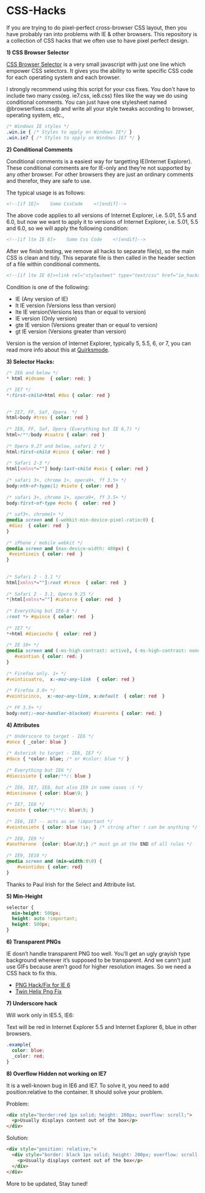 CSS-Hacks
=========

If you are trying to do pixel-perfect cross-browser CSS layout, then you have probably ran into problems with IE & other browsers. 
This repository is a collection of CSS hacks that we often use to have pixel perfect design.

**1) CSS Browser Selector**

[CSS Browser Selector](http://rafael.adm.br/css_browser_selector/) is a very small javascript with just one line which empower CSS selectors. It gives you the ability to write specific CSS code for each operating system and each browser.

I strongly recommend using this script for your css fixes. You don't have to include two many css(eg. ie7.css, ie8.css) files like the way we do using conditional comments.
You can just have one stylesheet named @browserfixes.css@ and write all your style tweaks according to browser, operating system, etc.,

```css
/* Windows IE styles */
.win.ie { /* Styles to apply on Windows IE*/ }
.win.ie7 { /* Styles to apply on Windows IE7 */ }
```

**2) Conditional Comments**

Conditional comments is a easiest way for targetting IE(Internet Explorer). These conditional comments are for IE-only and they’re not supported by any other browser. For other browsers they are just an ordinary comments and therefor, they are safe to use.

The typical usage is as follows:

```html
<!--[if IE]>    Some CssCode    <![endif]-->
```

The above code applies to all versions of Internet Explorer, i.e. 5.01, 5.5 and 6.0, but now we want to apply it to versions of Internet Explorer, i.e. 5.01, 5.5 and 6.0, so we will apply the following condition:

```html
<!--[if lte IE 6]>    Some Css Code    <![endif]-->
```
After we finish testing, we remove all hacks to separate file(s), so the main CSS is clean and tidy. This separate file is then called in the header section of a file within conditional comments.

```html
<!--[if lte IE 6]><link rel="stylesheet" type="text/css" href="ie_hacks.css" /><![endif]-->
```

Condition is one of the following:

* IE (Any version of IE)
* lt IE version (Versions less than version)
* lte IE version(Versions less than or equal to version)
* IE version (Only version)
* gte IE version (Versions greater than or equal to version)
* gt IE version (Versions greater than version)

Version is the version of Internet Explorer, typically 5, 5.5, 6, or 7, you can read more info about this at [Quirksmode](http://www.quirksmode.org/css/condcom.html).


**3) Selector Hacks:**


```css
/* IE6 and below */
* html #idname  { color: red; }

/* IE7 */
*:first-child+html #dos { color: red }

 
/* IE7, FF, Saf, Opera  */
html>body #tres { color: red }
 
/* IE8, FF, Saf, Opera (Everything but IE 6,7) */
html>/**/body #cuatro { color: red }
 
/* Opera 9.27 and below, safari 2 */
html:first-child #cinco { color: red }
 
/* Safari 2-3 */
html[xmlns*=""] body:last-child #seis { color: red }
 
/* safari 3+, chrome 1+, opera9+, ff 3.5+ */
body:nth-of-type(1) #siete { color: red }
 
/* safari 3+, chrome 1+, opera9+, ff 3.5+ */
body:first-of-type #ocho {  color: red }
 
/* saf3+, chrome1+ */
@media screen and (-webkit-min-device-pixel-ratio:0) {
 #diez  { color: red  }
}
 
/* iPhone / mobile webkit */
@media screen and (max-device-width: 480px) {
 #veintiseis { color: red  }
}
 
 
/* Safari 2 - 3.1 */
html[xmlns*=""]:root #trece  { color: red  }
 
/* Safari 2 - 3.1, Opera 9.25 */
*|html[xmlns*=""] #catorce { color: red  }
 
/* Everything but IE6-8 */
:root *> #quince { color: red  }
 
/* IE7 */
*+html #dieciocho {  color: red }
 
/* IE 10+ */
@media screen and (-ms-high-contrast: active), (-ms-high-contrast: none) {
   #veintiun { color: red; }
}
 
/* Firefox only. 1+ */
#veinticuatro,  x:-moz-any-link  { color: red }
 
/* Firefox 3.0+ */
#veinticinco,  x:-moz-any-link, x:default  { color: red  }
 
/* FF 3.5+ */
body:not(:-moz-handler-blocked) #cuarenta { color: red; }
```

**4) Attributes**

```css
/* Underscore to target - IE6 */
#once { _color: blue }
 
/* Asterisk to target - IE6, IE7 */
#doce { *color: blue; /* or #color: blue */ }
 
/* Everything but IE6 */
#diecisiete { color/**/: blue }
 
/* IE6, IE7, IE8, but also IE9 in some cases :( */
#diecinueve { color: blue\9; }
 
/* IE7, IE8 */
#veinte { color/*\**/: blue\9; }
 
/* IE6, IE7 -- acts as an !important */
#veintesiete { color: blue !ie; } /* string after ! can be anything */
 
/* IE8, IE9 */
#anotherone  {color: blue\0/;} /* must go at the END of all rules */
 
/* IE9, IE10 */
@media screen and (min-width:0\0) {
    #veintidos { color: red}
}
```

Thanks to Paul Irish for the Select and Attribute list.


**5) Min-Height**

```css
selector {
  min-height: 500px;
  height: auto !important;
  height: 500px;
}
```

**6) Transparent PNGs**

IE dosn’t handle transparent PNG too well. You’ll get an ugly grayish type background wherever it’s supposed to be transparent. And we cann’t just use GIFs because aren’t good for higher resolution images. So we need a CSS hack to fix this.

* [PNG Hack/Fix for IE 6](http://css-tricks.com/snippets/css/png-hack-for-ie-6/)
* [Twin Helix Png Fix](http://www.twinhelix.com/css/iepngfix/)

**7) Underscore hack**

Will work only in IE5.5, IE6:

Text will be red in Internet Explorer 5.5 and Internet Explorer 6, blue in other browsers.

```css
.example{
  color: blue;
  _color: red;
}
```
**8) Overflow Hidden not working on IE7**

It is a well-known bug in IE6 and IE7. To solve it, you need to add position:relative to the container. It should solve your problem.

Problem:
```html
<div style="border:red 1px solid; height: 200px; overflow: scroll;">
  <p>Usually displays content out of the box</p>
</div>
```

Solution:
```html
<div style="position: relative;">
  <div style="border: black 1px solid; height: 200px; overflow: scroll;">
    <p>Usually displays content out of the box</p>
  </div>
</div>
```




More to be updated, Stay tuned!
